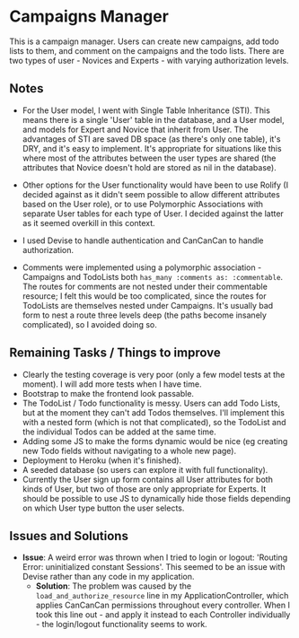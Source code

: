 # Campaigns Manager

This is a campaign manager. Users can create new campaigns, add todo lists to them, and comment on the campaigns and the todo lists. There are two types of user - Novices and Experts - with varying authorization levels.


## Notes

- For the User model, I went with Single Table Inheritance (STI). This means there is a single 'User' table in the database, and a User model, and models for Expert and Novice that inherit from User. The advantages of STI are saved DB space (as there's only one table), it's DRY, and it's easy to implement. It's appropriate for situations like this where most of the attributes between the user types are shared (the attributes that Novice doesn't hold are stored as nil in the database).

- Other options for the User functionality would have been to use Rolify (I decided against as it didn't seem possible to allow different attributes based on the User role), or to use Polymorphic Associations with separate User tables for each type of User. I decided against the latter as it seemed overkill in this context.

- I used Devise to handle authentication and CanCanCan to handle authorization.

- Comments were implemented using a polymorphic association - Campaigns and TodoLists both `has_many :comments as: :commentable`. The routes for comments are not nested under their commentable resource; I felt this would be too complicated, since the routes for TodoLists are themselves nested under Campaigns. It's usually bad form to nest a route three levels deep (the paths become insanely complicated), so I avoided doing so.

## Remaining Tasks / Things to improve

- Clearly the testing coverage is very poor (only a few model tests at the moment). I will add more tests when I have time.
- Bootstrap to make the frontend look passable.
- The TodoList / Todo functionality is messy. Users can add Todo Lists, but at the moment they can't add Todos themselves. I'll implement this with a nested form (which is not that complicated), so the TodoList and the individual Todos can be added at the same time.
- Adding some JS to make the forms dynamic would be nice (eg creating new Todo fields without navigating to a whole new page).
- Deployment to Heroku (when it's finished).
- A seeded database (so users can explore it with full functionality).
- Currently the User sign up form contains all User attributes for both kinds of User, but two of those are only appropriate for Experts. It should be possible to use JS to dynamically hide those fields depending on which User type button the user selects.

## Issues and Solutions

- **Issue**: A weird error was thrown when I tried to login or logout: 'Routing Error: uninitialized constant Sessions'. This seemed to be an issue with Devise rather than any code in my application.
    - **Solution**: The problem was caused by the `load_and_authorize_resource` line in my ApplicationController, which applies CanCanCan permissions throughout every controller. When I took this line out - and apply it instead to each Controller individually - the login/logout functionality seems to work. 
